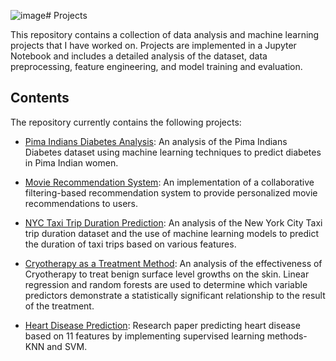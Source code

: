 ![image](https://github.com/mihirpingili/Projects/assets/100320452/c66ec950-276a-46eb-a801-8e35cbcfaf1c)# Projects

This repository contains a collection of data analysis and machine learning projects that I have worked on. Projects are implemented in a Jupyter Notebook and includes a detailed analysis of the dataset, data preprocessing, feature engineering, and model training and evaluation.

## Contents

The repository currently contains the following projects:

* [Pima Indians Diabetes Analysis](https://colab.research.google.com/drive/1VFcwTnQpMqalLZE9TLXtrteFCU8EXeQQ?usp=sharing): An analysis of the Pima Indians Diabetes dataset using machine learning techniques to predict diabetes in Pima Indian women.


* [Movie Recommendation System](https://colab.research.google.com/drive/1Y1Cinq-4KvPx8d0Iw2z-xSqoHH4hX_2q?usp=sharing): An implementation of a collaborative filtering-based recommendation system to provide personalized movie recommendations to users.


* [NYC Taxi Trip Duration Prediction](https://colab.research.google.com/drive/1aTex8IEPnkWFAMOZiUKfg-275lOxGHDX?usp=sharing): An analysis of the New York City Taxi trip duration dataset and the use of machine learning models to predict the duration of taxi trips based on various features.

* [Cryotherapy as a Treatment Method](https://drive.google.com/file/d/1Bi0a2ccj-OMbci6p0uxxOmT5lXTib_SX/view?usp=sharing): An analysis of the effectiveness of Cryotherapy to treat benign surface level growths on the skin. Linear regression and random forests are used to determine which variable predictors demonstrate a statistically significant relationship to the result of the treatment.

* [Heart Disease Prediction](https://drive.google.com/file/d/1fbiQW8iZwXQHK_EQtP5PY_E3RM1UC4zo/view?usp=sharing): Research paper predicting heart disease based on 11 features by implementing supervised learning methods-KNN and SVM. 
